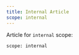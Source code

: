 ```yaml
---
title: Internal Article
scope: internal
---
```


Article for `internal` scope:
```
scope: internal
```